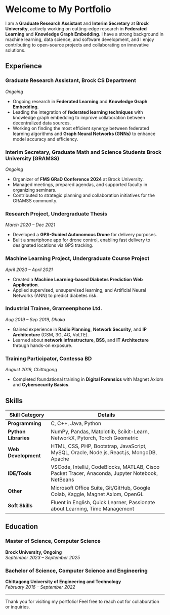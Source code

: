 # Welcome to My Portfolio

I am a **Graduate Research Assistant** and **Interim Secretary** at **Brock University**, actively working on cutting-edge research in **Federated Learning** and **Knowledge Graph Embedding**. I have a strong background in machine learning, data science, and software development, and I enjoy contributing to open-source projects and collaborating on innovative solutions.

## Experience

### Graduate Research Assistant, **Brock CS Department**  
_Ongoing_

- Ongoing research in **Federated Learning** and **Knowledge Graph Embedding**.
- Leading the integration of **federated learning techniques** with knowledge graph embedding to improve collaboration between decentralized data sources.
- Working on finding the most efficient synergy between federated learning algorithms and **Graph Neural Networks (GNNs)** to enhance model accuracy and efficiency.

### Interim Secretary, **Graduate Math and Science Students Brock University (GRAMSS)**  
_Ongoing_

- Organizer of **FMS GRaD Conference 2024** at Brock University.
- Managed meetings, prepared agendas, and supported faculty in organizing seminars.
- Contributed to strategic planning and collaboration initiatives for the GRAMSS community.

### Research Project, **Undergraduate Thesis**  
_March 2020 – Dec 2021_

- Developed a **GPS-Guided Autonomous Drone** for delivery purposes.
- Built a smartphone app for drone control, enabling fast delivery to designated locations via GPS tracking.

### Machine Learning Project, **Undergraduate Course Project**  
_April 2020 – April 2021_

- Created a **Machine Learning-based Diabetes Prediction Web Application**.
- Applied supervised, unsupervised learning, and Artificial Neural Networks (ANN) to predict diabetes risk.

### Industrial Trainee, **Grameenphone Ltd.**  
_Aug 2019 – Sep 2019, Dhaka_

- Gained experience in **Radio Planning**, **Network Security**, and **IP Architecture** (GSM, 3G, 4G, VoLTE).
- Learned about **network infrastructure**, **BSS**, and **IT Architecture** through hands-on exposure.

### Training Participator, **Contessa BD**  
_August 2019, Chittagong_

- Completed foundational training in **Digital Forensics** with Magnet Axiom and **Cybersecurity Basics**.

## Skills

| **Skill Category**      | **Details**                                                                                                                                 |
|-------------------------|---------------------------------------------------------------------------------------------------------------------------------------------|
| **Programming**          | C, C++, Java, Python                                                                                                                       |
| **Python Libraries**     | NumPy, Pandas, Matplotlib, Scikit-Learn, NetworkX, Pytorch, Torch Geometric                                                                 |
| **Web Development**      | HTML, CSS, PHP, Bootstrap, JavaScript, MySQL, Oracle, Node.js, React.js, MongoDB, Apache                                                   |
| **IDE/Tools**            | VSCode, IntelliJ, CodeBlocks, MATLAB, Cisco Packet Tracer, Anaconda, Jupyter Notebook, NetBeans                                             |
| **Other**                | Microsoft Office Suite, Git/GitHub, Google Colab, Kaggle, Magnet Axiom, OpenGL                                                             |
| **Soft Skills**          | Fluent in English, Quick Learner, Passionate about Learning, Time Management                                                               |

## Education

### Master of Science, Computer Science  
**Brock University, Ongoing**  
_September 2023 – September 2025_

### Bachelor of Science, Computer Science and Engineering  
**Chittagong University of Engineering and Technology**  
_February 2016 – September 2022_

---

Thank you for visiting my portfolio! Feel free to reach out for collaboration or inquiries.
